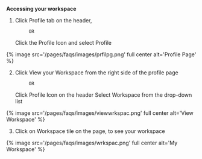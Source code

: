 **Accessing your workspace**

1. Click Profile tab on the header, 

			OR
   Click the Profile Icon and select Profile

{% image src='/pages/faqs/images/prfilpg.png' full center alt='Profile Page' %}

2. Click View your Workspace from the right side of the profile page
			
            OR
  
   Click Profile Icon on the header
   Select Workspace from the drop-down list 
   
{% image src='/pages/faqs/images/viewwrkspac.png' full center alt='View Workspace' %}
  
 3. Click on Workspace tile on the page, to see your workspace
 	
 	
 {% image src='/pages/faqs/images/wrkspac.png' full center alt='My Workspace' %}
